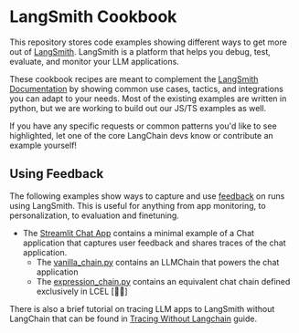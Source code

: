 # LangSmith Cookbook

This repository stores code examples showing different ways to get more out of [LangSmith](https://smith.langchain.com/). LangSmith is a platform that helps you debug, test, evaluate, and monitor your LLM applications.


These cookbook recipes are meant to complement the [LangSmith Documentation](https://docs.smith.langchain.com/) by showing common use cases, tactics, and integrations you can adapt to your needs. Most of the existing examples are written in python, but we are working to build out our JS/TS examples as well. 

If you have any specific requests or common patterns you'd like to see highlighted, let one of the core LangChain devs know or contribute an example yourself!

## Using Feedback

The following examples show ways to capture and use [feedback](https://docs.smith.langchain.com/evaluation/capturing-feedback) on runs using LangSmith. This is useful for anything from app monitoring, to personalization, to evaluation and finetuning.

- The [Streamlit Chat App](./feedback-examples/streamlit/README.md) contains a minimal example of a Chat application that captures user feedback and shares traces of the chat application.
    - The [vanilla_chain.py](./feedback-examples/streamlit/vanilla_chain.py) contains an LLMChain that powers the chat application
    - The [expression_chain.py](./feedback-examples/streamlit/expression_chain.py) contains an equivalent chat chain defined exclusively in LCEL [🦜🧬]




There is also a brief tutorial on tracing LLM apps to LangSmith without LangChain that can be found in [Tracing Without Langchain](./tracing-examples/tracing_without_langchain.ipynb) guide.